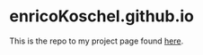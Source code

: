 # enricoKoschel.github.io

This is the repo to my project page found [here](https://enricokoschel.github.io).
